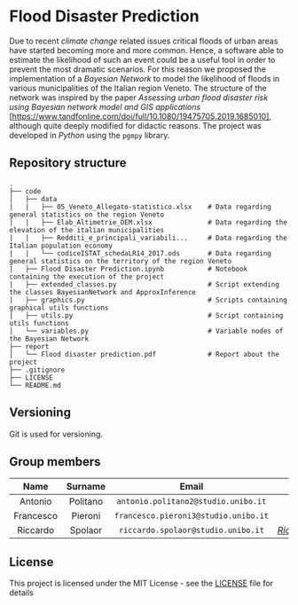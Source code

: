 # Flood Disaster Prediction
Due to recent *climate change* related issues critical floods of urban areas have started becoming more
and more common. Hence, a software able to estimate the likelihood of such an event could be a useful
tool in order to prevent the most dramatic scenarios.
For this reason we proposed the implementation of a *Bayesian Network* to model the likelihood of
floods in various municipalities of the Italian region Veneto. The structure of the network was inspired
by the paper *Assessing urban flood disaster risk using Bayesian network model and GIS applications*
[https://www.tandfonline.com/doi/full/10.1080/19475705.2019.1685010], although quite deeply modified for didactic reasons.
The project was developed in *Python* using the `pgmpy` library.

## Repository structure

    .
    ├── code
    │   ├── data                       
    |   |   ├── 05_Veneto_Allegato-statistico.xlsx    # Data regarding general statistics on the region Veneto
    |   |   ├── Elab_Altimetrie_DEM.xlsx              # Data regarding the elevation of the italian municipalities
    |   |   ├── Redditi_e_principali_variabili...     # Data regarding the Italian population economy
    |   |   └── codiceISTAT_schedaLR14_2017.ods       # Data regarding general statistics on the territory of the region Veneto
    |   ├── Flood Disaster Prediction.ipynb           # Notebook containing the execution of the project
    |   ├── extended_classes.py                       # Script extending the classes BayesianNetwork and ApproxInference
    |   ├── graphics.py                               # Scripts containing graphical utils functions
    |   ├── utils.py                                  # Script containing utils functions
    │   └── variables.py                              # Variable nodes of the Bayesian Network
    ├── report
    │   └── Flood disaster prediction.pdf             # Report about the project 
    ├── .gitignore                             
    ├── LICENSE
    └── README.md

## Versioning

Git is used for versioning.

## Group members

|  Name     |  Surname  |     Email                              |    Username                                             |
| :-------: | :-------: | :------------------------------------: | :-----------------------------------------------------: |
| Antonio   | Politano  | `antonio.politano2@studio.unibo.it`    | [_S1082351_](https://github.com/S1082351)               |
| Francesco | Pieroni   | `francesco.pieroni3@studio.unibo.it`   | [_HumidBore_](https://github.com/HumidBore)             |
| Riccardo  | Spolaor   | `riccardo.spolaor@studio.unibo.it`     | [_RiccardoSpolaor_](https://github.com/RiccardoSpolaor) |

## License

This project is licensed under the MIT License - see the [LICENSE](LICENSE) file for details
